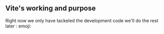 ## Vite's working and purpose

Right now we only have tackeled the development code we'll do the rest later : emoji: